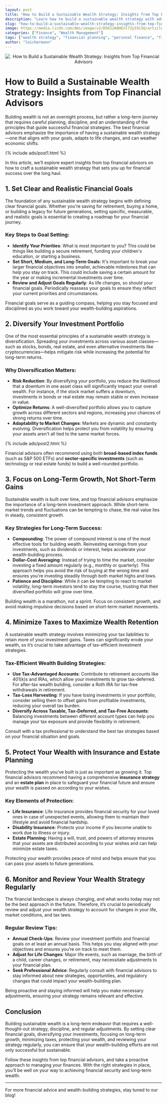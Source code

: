 ```yaml
---
layout: post
title: "How to Build a Sustainable Wealth Strategy: Insights from Top Financial Advisors"
description: "Learn how to build a sustainable wealth strategy with advice from top financial experts. Discover the key principles and steps for long-term financial success."
slug: "how-to-build-a-sustainable-wealth-strategy-insights-from-top-financial-advisors"
image: https://media.licdn.com/dms/image/v2/D5612AQHEnl7ZyI9i5Q/article-cover_image-shrink_720_1280/article-cover_image-shrink_720_1280/0/1700153675659?e=2147483647&v=beta&t=Ig0ImE5OMq6vVccjvWBsEtou5SYi9-966KDS1xr7ebs
categories: ["Finance", "Wealth Management"]
tags: ["wealth strategy", "financial planning", "personal finance", "financial advisors", "long-term wealth"]
author: "loichermann"
---
```


<div style="text-align: center;">
  <img src="https://media.licdn.com/dms/image/v2/D5612AQHEnl7ZyI9i5Q/article-cover_image-shrink_720_1280/article-cover_image-shrink_720_1280/0/1700153675659?e=2147483647&v=beta&t=Ig0ImE5OMq6vVccjvWBsEtou5SYi9-966KDS1xr7ebs" alt="How to Build a Sustainable Wealth Strategy: Insights from Top Financial Advisors">
</div>

# How to Build a Sustainable Wealth Strategy: Insights from Top Financial Advisors

Building wealth is not an overnight process, but rather a long-term journey that requires careful planning, discipline, and an understanding of the principles that guide successful financial strategies. The best financial advisors emphasize the importance of having a sustainable wealth strategy—one that aligns with your goals, adapts to life changes, and can weather economic shifts.

{% include ads/post1.html %}

In this article, we’ll explore expert insights from top financial advisors on how to craft a sustainable wealth strategy that sets you up for financial success over the long haul.

## 1. **Set Clear and Realistic Financial Goals**

The foundation of any sustainable wealth strategy begins with defining clear financial goals. Whether you're saving for retirement, buying a home, or building a legacy for future generations, setting specific, measurable, and realistic goals is essential to creating a roadmap for your financial journey.

### Key Steps to Goal Setting:
- **Identify Your Priorities**: What is most important to you? This could be things like building a secure retirement, funding your children's education, or starting a business.
- **Set Short, Medium, and Long-Term Goals**: It's important to break your larger financial objectives into smaller, achievable milestones that can help you stay on track. This could include saving a certain amount for the year or making incremental investments over time.
- **Review and Adjust Goals Regularly**: As life changes, so should your financial goals. Periodically reassess your goals to ensure they reflect your current priorities and circumstances.

Financial goals serve as a guiding compass, helping you stay focused and disciplined as you work toward your wealth-building aspirations.

## 2. **Diversify Your Investment Portfolio**

One of the most essential principles of a sustainable wealth strategy is diversification. Spreading your investments across various asset classes—such as stocks, bonds, real estate, and even alternative investments like cryptocurrencies—helps mitigate risk while increasing the potential for long-term returns.

### Why Diversification Matters:
- **Risk Reduction**: By diversifying your portfolio, you reduce the likelihood that a downturn in one asset class will significantly impact your overall wealth. For instance, if the stock market suffers a downturn, investments in bonds or real estate may remain stable or even increase in value.
- **Optimize Returns**: A well-diversified portfolio allows you to capture growth across different sectors and regions, increasing your chances of strong returns over time.
- **Adaptability to Market Changes**: Markets are dynamic and constantly evolving. Diversification helps protect you from volatility by ensuring your assets aren't all tied to the same market forces.


{% include ads/post2.html %}

Financial advisors often recommend using both **broad-based index funds** (such as S&P 500 ETFs) and **sector-specific investments** (such as technology or real estate funds) to build a well-rounded portfolio.

## 3. **Focus on Long-Term Growth, Not Short-Term Gains**

Sustainable wealth is built over time, and top financial advisors emphasize the importance of a long-term investment approach. While short-term market trends and fluctuations can be tempting to chase, the real value lies in steady, consistent growth.

### Key Strategies for Long-Term Success:
- **Compounding**: The power of compound interest is one of the most effective tools for building wealth. Reinvesting earnings from your investments, such as dividends or interest, helps accelerate your wealth-building process.
- **Dollar-Cost Averaging**: Instead of trying to time the market, consider investing a fixed amount regularly (e.g., monthly or quarterly). This approach helps you avoid the risk of buying at the wrong time and ensures you're investing steadily through both market highs and lows.
- **Patience and Discipline**: While it can be tempting to react to market volatility, long-term investors tend to stay the course, trusting that their diversified portfolio will grow over time.

Building wealth is a marathon, not a sprint. Focus on consistent growth, and avoid making impulsive decisions based on short-term market movements.

## 4. **Minimize Taxes to Maximize Wealth Retention**

A sustainable wealth strategy involves minimizing your tax liabilities to retain more of your investment gains. Taxes can significantly erode your wealth, so it’s crucial to take advantage of tax-efficient investment strategies.

### Tax-Efficient Wealth Building Strategies:
- **Use Tax-Advantaged Accounts**: Contribute to retirement accounts like 401(k)s and IRAs, which allow your investments to grow tax-deferred. For after-tax wealth building, consider a Roth IRA for tax-free withdrawals in retirement.
- **Tax-Loss Harvesting**: If you have losing investments in your portfolio, consider selling them to offset gains from profitable investments, reducing your overall tax burden.
- **Diversify Across Taxable, Tax-Deferred, and Tax-Free Accounts**: Balancing investments between different account types can help you manage your tax exposure and provide flexibility in retirement.

Consult with a tax professional to understand the best tax strategies based on your financial situation and goals.

## 5. **Protect Your Wealth with Insurance and Estate Planning**

Protecting the wealth you’ve built is just as important as growing it. Top financial advisors recommend having a comprehensive **insurance strategy** and an **estate plan** in place to safeguard your financial future and ensure your wealth is passed on according to your wishes.

### Key Elements of Protection:
- **Life Insurance**: Life insurance provides financial security for your loved ones in case of unexpected events, allowing them to maintain their lifestyle and avoid financial hardship.
- **Disability Insurance**: Protects your income if you become unable to work due to illness or injury.
- **Estate Planning**: Having a will, trust, and powers of attorney ensures that your assets are distributed according to your wishes and can help minimize estate taxes.

Protecting your wealth provides peace of mind and helps ensure that you can pass your assets to future generations.

## 6. **Monitor and Review Your Wealth Strategy Regularly**

The financial landscape is always changing, and what works today may not be the best approach in the future. Therefore, it’s crucial to periodically review and adjust your wealth strategy to account for changes in your life, market conditions, and tax laws.

### Regular Review Tips:
- **Annual Check-Ups**: Review your investment portfolio and financial goals on at least an annual basis. This helps you stay aligned with your objectives and ensures you’re on track to meet them.
- **Adjust for Life Changes**: Major life events, such as marriage, the birth of a child, career changes, or retirement, may necessitate adjustments to your financial plan.
- **Seek Professional Advice**: Regularly consult with financial advisors to stay informed about new strategies, opportunities, and regulatory changes that could impact your wealth-building plan.

Being proactive and staying informed will help you make necessary adjustments, ensuring your strategy remains relevant and effective.

## Conclusion

Building sustainable wealth is a long-term endeavor that requires a well-thought-out strategy, discipline, and regular adjustments. By setting clear financial goals, diversifying your investments, focusing on long-term growth, minimizing taxes, protecting your wealth, and reviewing your strategy regularly, you can ensure that your wealth-building efforts are not only successful but sustainable.

Follow these insights from top financial advisors, and take a proactive approach to managing your finances. With the right strategies in place, you’ll be well on your way to achieving financial security and long-term wealth.

---

For more financial advice and wealth-building strategies, stay tuned to our blog!
